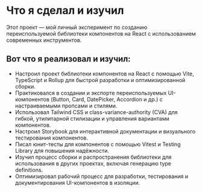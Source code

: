 # Что я сделал и изучил

Этот проект — мой личный эксперимент по созданию переиспользуемой библиотеки компонентов на React с использованием современных инструментов.

## Вот что я реализовал и изучил:

- Настроил проект библиотеки компонентов на React с помощью Vite, TypeScript и Rollup для быстрой разработки и оптимизированной сборки.
- Практиковался в создании и экспорте переиспользуемых UI-компонентов (Button, Card, DatePicker, Accordion и др.) с настраиваемыми пропсами и стилями.
- Использовал Tailwind CSS и class-variance-authority (CVA) для гибкой, утилитарной стилизации и управления вариантами компонентов.
- Настроил Storybook для интерактивной документации и визуального тестирования компонентов.
- Писал юнит-тесты для компонентов с помощью Vitest и Testing Library для повышения надёжности.
- Изучил процесс сборки и распространения библиотеки для использования в других проектах, включая генерацию type definitions.
- Оптимизировал рабочий процесс для разработки, тестирования и документирования UI-компонентов в изоляции.
